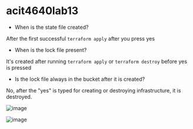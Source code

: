 # acit4640lab13

- When is the state file created?

After the first successful `terraform apply` after you press yes
  
- When is the lock file present?

It's created after running `terraform apply` or `terraform destroy` before yes is pressed
  
- Is the lock file always in the bucket after it is created?

No, after the "yes" is typed for creating or destroying infrastructure, it is destroyed.

![image](https://github.com/user-attachments/assets/b6abbf17-a249-4c91-a814-b44a3f920a6b)

![image](https://github.com/user-attachments/assets/475f5db4-156e-4c21-a0a5-855c39477607)

